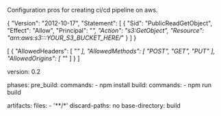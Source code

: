 
Configuration pros for creating ci/cd pipeline on aws.

{
    "Version": "2012-10-17",
    "Statement": [
        {
            "Sid": "PublicReadGetObject",
            "Effect": "Allow",
            "Principal": "*",
            "Action": "s3:GetObject",
            "Resource": "arn:aws:s3:::YOUR_S3_BUCKET_HERE/*"
        }
    ]
}



[
    {
        "AllowedHeaders": [
            "*"
        ],
        "AllowedMethods": [
            "POST",
            "GET",
            "PUT"
        ],
        "AllowedOrigins": [
            "*"
        ]
    }
]



version: 0.2

phases:
  pre_build:
    commands:
      - npm install
  build:
    commands:
      - npm run build

artifacts:
  files:
    - '**/*'
  discard-paths: no
  base-directory: build
